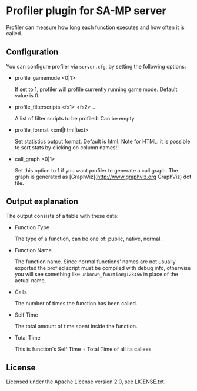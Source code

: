 Profiler plugin for SA-MP server
================================

Profiler can measure how long each function executes and how often it is called.

Configuration
-------------

You can configure profiler via `server.cfg`, by setting the following options:

*	profile_gamemode &lt;0|1&gt;

	If set to 1, profiler will profile currently running game mode. Default value is 0.

*	profile_filterscripts &lt;fs1&gt; &lt;fs2&gt; ...

	A list of filter scripts to be profiled. Can be empty.

*	profile_format &lt;xml|html|text&gt;

	Set statistics output format. Default is html. 
	Note for HTML: it is possible to sort stats by clicking on column names!!

*	call_graph &lt;0|1&gt;

	Set this option to 1 if you want profiler to generate a call graph.
	The graph is generated as [GraphViz](http://www.graphviz.org GraphViz) dot file.

Output explanation
------------------

The output consists of a table with these data:

*	Function Type

	The type of a function, can be one of: public, native, normal.

*	Function Name

	The function name. Since normal functions' names are not usually exported the profied script
	must be compiled with debug info, otherwise you will see something like `unknown_function@123456`
	in place of the actual name.

*	Calls

	The number of times the function has been called. 

*	Self Time

	The total amount of time spent inside the function.

*	Total Time

	This is function's Self Time + Total Time of all its callees.

License
-------

Licensed under the Apache License version 2.0, see LICENSE.txt.

